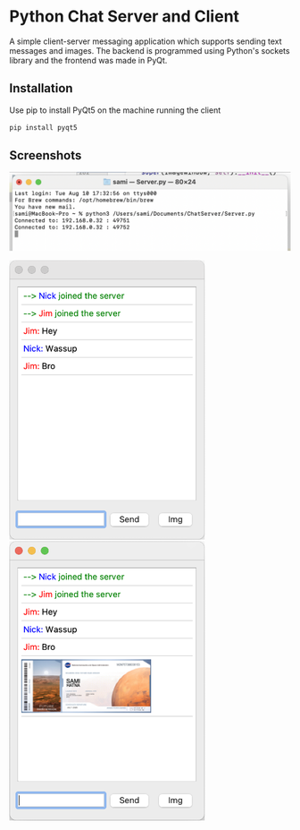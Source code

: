 # Python Chat Server and Client

A simple client-server messaging application which supports sending text messages and images. The backend is programmed using Python's sockets library and the frontend was made in PyQt.

## Installation

Use pip to install PyQt5 on the machine running the client

```bash
pip install pyqt5
```

## Screenshots
<img src="/screenshots/screenshot3.png" width="705" />

<p float="left">
  <img src="/screenshots/screenshot2.png" width="350" />
  <img src="/screenshots/screenshot1.png" width="350" /> 
</p>


